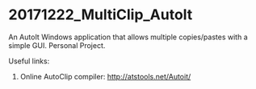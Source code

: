 # 20171222_MultiClip_AutoIt
An AutoIt Windows application that allows multiple copies/pastes with a simple GUI. Personal Project.




Useful links:
1. Online AutoClip compiler: http://atstools.net/Autoit/
